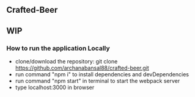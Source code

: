 ## Crafted-Beer

## WIP

### How to run the application Locally

* clone/download the repository: git clone https://github.com/archanabansal88/crafted-beer.git
* run command "npm i" to install dependencies and devDependencies
* run command "npm start" in terminal to start the webpack server
* type localhost:3000 in browser